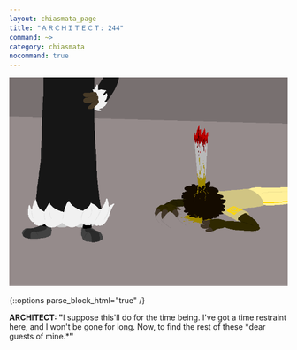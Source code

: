 ```yaml
---
layout: chiasmata_page
title: "ＡＲＣＨＩＴＥＣＴ: 244"
command: ~>
category: chiasmata
nocommand: true
---
```


![244](/chiasmata/images/narrative/241.png)

{::options parse_block_html="true" /}
<div class="dialogue">
<b>ARCHITECT: "</b>I suppose this'll do for the time being. I've got a time restraint here, and I won't be gone for long. Now, to find the rest of these *dear guests of mine.*<b>"</b>
</div>